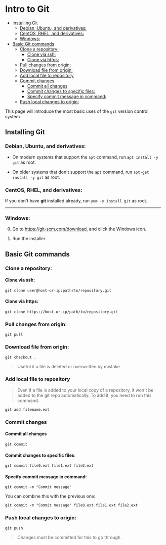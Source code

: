 <!--
SPDX-FileCopyrightText: 2021 - 2024 Eli Array Minkoff

SPDX-License-Identifier: MIT
-->

# Intro to Git

<!-- vim-markdown-toc GitLab -->

* [Installing Git](#installing-git)
  * [Debian, Ubuntu, and derivatives:](#debian-ubuntu-and-derivatives)
  * [CentOS, RHEL, and derivatives:](#centos-rhel-and-derivatives)
  * [Windows:](#windows)
* [Basic Git commands](#basic-git-commands)
  * [Clone a repository:](#clone-a-repository)
    * [Clone via ssh:](#clone-via-ssh)
    * [Clone via https:](#clone-via-https)
  * [Pull changes from origin:](#pull-changes-from-origin)
  * [Download file from origin:](#download-file-from-origin)
  * [Add local file to repository](#add-local-file-to-repository)
  * [Commit changes](#commit-changes)
    * [Commit all changes](#commit-all-changes)
    * [Commit changes to specific files:](#commit-changes-to-specific-files)
    * [Specify commit message in command:](#specify-commit-message-in-command)
  * [Push local changes to origin:](#push-local-changes-to-origin)

<!-- vim-markdown-toc -->

This page will introduce the most basic uses of the `git` version control system

## Installing Git

### Debian, Ubuntu, and derivatives:


* On modern systems that support the `apt` command, run `apt install -y git` as root.

* On older systems that don't support the `apt` command, run `apt-get install -y git` as root.

### CentOS, RHEL, and derivatives:

If you don't have **git** installed already, run `yum -y install git` as root.

---

### Windows:

0. Go to https://git-scm.com/download, and click the Windows icon.

1. Run the installer

## Basic Git commands

### Clone a repository:

#### Clone via ssh:

`git clone user@host-or-ip:path/to/repository.git`

#### Clone via https:

`git clone https://host-or-ip/path/to/repository.git`

### Pull changes from origin:

`git pull`

### Download file from origin:

`git checkout .`

> Useful if a file is deleted or overwritten by mistake

### Add local file to repository

> Even if a file is added to your local copy of a repository, it won't be added to the git repo automatically. To add it, you need to run this command.

`git add filename.ext`

### Commit changes

#### Commit all changes

`git commit`

#### Commit changes to specific files:

`git commit file0.ext file1.ext file2.ext`

#### Specify commit message in command:

`git commit -m "Commit message"`

You can combine this with the previous one:

`git commit -m "Commit message" file0.ext file1.ext file2.ext`

### Push local changes to origin:

`git push`

> Changes must be committed for this to go through.
